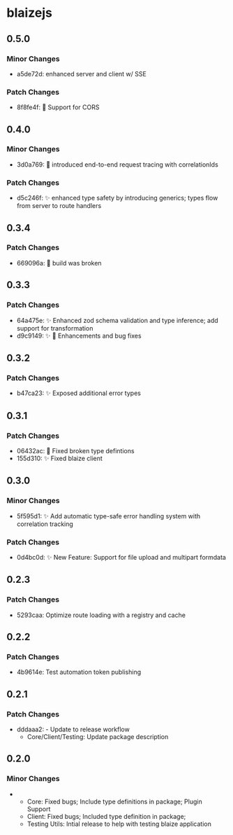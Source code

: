 # blaizejs

## 0.5.0

### Minor Changes

- a5de72d: enhanced server and client w/ SSE

### Patch Changes

- 8f8fe4f: 🚀 Support for CORS

## 0.4.0

### Minor Changes

- 3d0a769: 🚀 introduced end-to-end request tracing with correlationIds

### Patch Changes

- d5c246f: ✨ enhanced type safety by introducing generics; types flow from server to route handlers

## 0.3.4

### Patch Changes

- 669096a: 🐛 build was broken

## 0.3.3

### Patch Changes

- 64a475e: ✨ Enhanced zod schema validation and type inference; add support for transformation
- d9c9149: ✨ 🐛 Enhancements and bug fixes

## 0.3.2

### Patch Changes

- b47ca23: ✨ Exposed additional error types

## 0.3.1

### Patch Changes

- 06432ac: 🔨 Fixed broken type defintions
- 155d310: ✨ Fixed blaize client

## 0.3.0

### Minor Changes

- 5f595d1: ✨ Add automatic type-safe error handling system with correlation tracking

### Patch Changes

- 0d4bc0d: ✨ New Feature: Support for file upload and multipart formdata

## 0.2.3

### Patch Changes

- 5293caa: Optimize route loading with a registry and cache

## 0.2.2

### Patch Changes

- 4b9614e: Test automation token publishing

## 0.2.1

### Patch Changes

- dddaaa2: - Update to release workflow
  - Core/Client/Testing: Update package description

## 0.2.0

### Minor Changes

- - Core: Fixed bugs; Include type definitions in package; Plugin Support
  - Client: Fixed bugs; Included type definition in package;
  - Testing Utils: Intial release to help with testing blaize application
